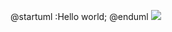 @startuml
:Hello world;
@enduml
![](http://www.plantuml.com/plantuml/png/~h3a48656c6c6f20776f726c643b0a)
